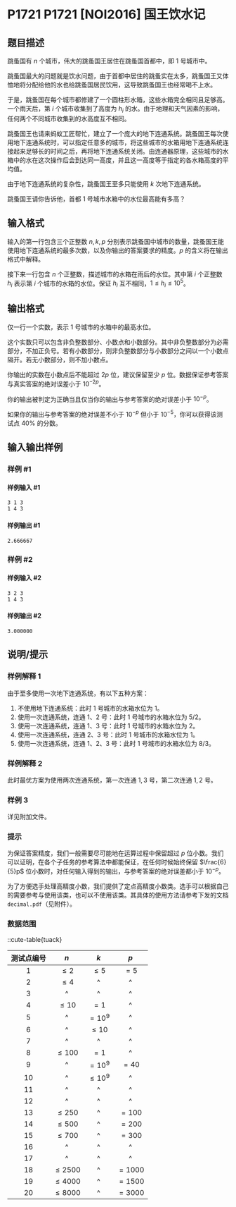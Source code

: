 # P1721 P1721 [NOI2016] 国王饮水记

## 题目描述

跳蚤国有 $n$ 个城市，伟大的跳蚤国王居住在跳蚤国首都中，即 $1$ 号城市中。

跳蚤国最大的问题就是饮水问题，由于首都中居住的跳蚤实在太多，跳蚤国王又体恤地将分配给他的水也给跳蚤国居民饮用，这导致跳蚤国王也经常喝不上水。

于是，跳蚤国在每个城市都修建了一个圆柱形水箱，这些水箱完全相同且足够高。一个雨天后，第 $i$ 个城市收集到了高度为 $h_i$ 的水。由于地理和天气因素的影响，任何两个不同城市收集到的水高度互不相同。

跳蚤国王也请来蚂蚁工匠帮忙，建立了一个庞大的地下连通系统。跳蚤国王每次使用地下连通系统时，可以指定任意多的城市，将这些城市的水箱用地下连通系统连接起来足够长的时间之后，再将地下连通系统关闭。由连通器原理，这些城市的水箱中的水在这次操作后会到达同一高度，并且这一高度等于指定的各水箱高度的平均值。

由于地下连通系统的复杂性，跳蚤国王至多只能使用 $k$ 次地下连通系统。

跳蚤国王请你告诉他，首都 $1$ 号城市水箱中的水位最高能有多高？

## 输入格式

输入的第一行包含三个正整数 $n,k,p$ 分别表示跳蚤国中城市的数量，跳蚤国王能使用地下连通系统的最多次数，以及你输出的答案要求的精度。$p$ 的含义将在输出格式中解释。

接下来一行包含 $n$ 个正整数，描述城市的水箱在雨后的水位。其中第 $i$ 个正整数 $h_i$ 表示第 $i$ 个城市的水箱的水位。保证 $h_i$ 互不相同，$1 \leq h_i \leq 10^5$。

## 输出格式

仅一行一个实数，表示 $1$ 号城市的水箱中的最高水位。

这个实数只可以包含非负整数部分、小数点和小数部分。其中非负整数部分为必需部分，不加正负号。若有小数部分，则非负整数部分与小数部分之间以一个小数点隔开。若无小数部分，则不加小数点。

你输出的实数在小数点后不能超过 $2p$ 位，建议保留至少 $p$ 位。数据保证参考答案与真实答案的绝对误差小于 $10^{-2p}$。

你的输出被判定为正确当且仅当你的输出与参考答案的绝对误差小于 $10^{-p}$。

如果你的输出与参考答案的绝对误差不小于 $10^{-p}$ 但小于 $10^{-5}$，你可以获得该测试点 $40\%$ 的分数。

## 输入输出样例

### 样例 #1

#### 样例输入 #1

```
3 1 3
1 4 3
```

#### 样例输出 #1

```
2.666667
```

### 样例 #2

#### 样例输入 #2

```
3 2 3
1 4 3
```

#### 样例输出 #2

```
3.000000
```

## 说明/提示

### 样例解释 1

由于至多使用一次地下连通系统，有以下五种方案：
 
1. 不使用地下连通系统：此时 $1$ 号城市的水箱水位为 $1$。 
2. 使用一次连通系统，连通 $1$、$2$ 号：此时 $1$ 号城市的水箱水位为 $5/2$。 
3. 使用一次连通系统，连通 $1$、$3$ 号：此时 $1$ 号城市的水箱水位为 $2$。 
4. 使用一次连通系统，连通 $2$、$3$ 号：此时 $1$ 号城市的水箱水位为 $1$。 
5. 使用一次连通系统，连通 $1$、$2$、$3$ 号：此时 $1$ 号城市的水箱水位为 $8/3$。

### 样例解释 2

此时最优方案为使用两次连通系统，第一次连通 $1,3$ 号，第二次连通 $1,2$ 号。

### 样例 3

详见附加文件。

### 提示

为保证答案精度，我们一般需要尽可能地在运算过程中保留超过 $p$ 位小数。我们可以证明，在各个子任务的参考算法中都能保证，在任何时候始终保留 $\frac{6}{5}p$ 位小数时，对任何输入得到的输出，与参考答案的绝对误差都小于 $10^{-p}$。

为了方便选手处理高精度小数，我们提供了定点高精度小数类。选手可以根据自己的需要参考与使用该类，也可以不使用该类。其具体的使用方法请参考下发的文档 `decimal.pdf`（见附件）。

### 数据范围

::cute-table{tuack}

| 测试点编号 | $n$ | $k$ | $p$ |
|:-:|:-:|:-:|:-:|
| 1 | $\le 2$ | $\le 5$ | $=5$ |
| $2$ | $\le 4$ | ^ | ^ |
| $3$ | ^ | ^ | ^ |
| 4 | $\le 10$ | $=1$ | ^ |
| $5$ | ^ | $=10^9$ | ^ |
| $6$ | ^ | $\le 10$ | ^ |
| $7$ | ^ | ^ | ^ |
| $8$ | $\le 100$ | $=1$ | ^ |
| $9$ | ^ | $=10^9$ | $=40$ |
| $10$ | ^ | $\le 10^9$ | ^ |
| $11$ | ^ | ^ | ^ |
| $12$ | ^ | ^ | ^ |
| $13$ | $\le 250$ | ^ | $=100$ |
| $14$ | $\le 500$ | ^ | $=200$ |
| $15$ | $\le 700$ | ^ | $=300$ |
| $16$ | ^ | ^ | ^ |
| $17$ | ^ | ^ | ^ |
| $18$ | $\le 2500$ | ^ | $=1000$ |
| $19$ | $\le 4000$ | ^ | $=1500$ |
| $20$ | $\le 8000$ | ^ | $=3000$ |
